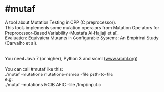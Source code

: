 # #mutaf
A tool about Mutation Testing in CPP (C preprocessor). <br>
This tools implements some mutation operators from Mutation Operators for Preprocessor-Based Variability (Mustafa Al-Hajjaji et al). <br>
Evaluation: Equivalent Mutants in Configurable Systems: An Empirical Study (Carvalho et al). <br>
<br>
<br>
You need Java 7 (or higher), Python 3 and srcml (www.srcml.org) <br>
<br>
You can call #mutaf like this: <br>
./mutaf -mutations mutations-names -file path-to-file <br>
e.g: <br>
./mutaf -mutations MCIB AFIC -file /tmp/input.c
